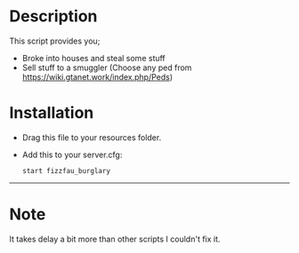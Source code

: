 # Description

This script provides you;

- Broke into houses and steal some stuff
- Sell stuff to a smuggler (Choose any ped from https://wiki.gtanet.work/index.php/Peds)

# Installation

- Drag this file to your resources folder.

- Add this to your server.cfg:

  `start fizzfau_burglary`

--------------------------------------------------------------------------

# Note 

  It takes delay a bit more than other scripts I couldn't fix it.
